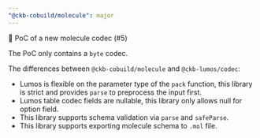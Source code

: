 ```yaml
---
"@ckb-cobuild/molecule": major
---
```


:tada: PoC of a new molecule codec (#5)

The PoC only contains a `byte` codec.

The differences between `@ckb-cobuild/molecule` and `@ckb-lumos/codec`:

- Lumos is flexible on the parameter type of the `pack` function, this
library is strict and provides `parse` to preprocess the input first.
- Lumos table codec fields are nullable, this library only allows null
for option field.
- This library supports schema validation via `parse` and `safeParse`.
- This library supports exporting molecule schema to `.mol` file.
